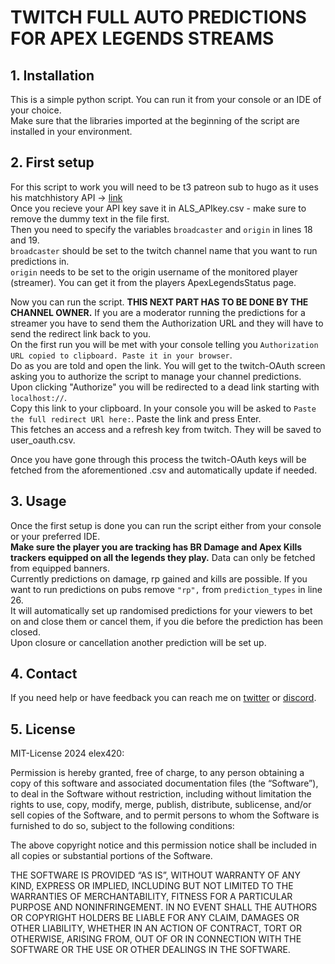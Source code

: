 # TWITCH FULL AUTO PREDICTIONS FOR APEX LEGENDS STREAMS

## 1. Installation
This is a simple python script. You can run it from your console or an IDE of your choice.  
Make sure that the libraries imported at the beginning of the script are installed in your environment.  

## 2. First setup
For this script to work you will need to be t3 patreon sub to hugo as it uses his matchhistory API -> [link](https://www.patreon.com/hugodev/posts)  
Once you recieve your API key save it in ALS_APIkey.csv - make sure to remove the dummy text in the file first.  
Then you need to specify the variables `broadcaster` and `origin` in lines 18 and 19.  
`broadcaster` should be set to the twitch channel name that you want to run predictions in.  
`origin` needs to be set to the origin username of the monitored player (streamer). You can get it from the players ApexLegendsStatus page.  

Now you can run the script. **THIS NEXT PART HAS TO BE DONE BY THE CHANNEL OWNER.** If you are a moderator running the predictions for a streamer you have to send them the Authorization URL and they will have to send the redirect link back to you.  
On the first run you will be met with your console telling you `Authorization URL copied to clipboard. Paste it in your browser`.  
Do as you are told and open the link. You will get to the twitch-OAuth screen asking you to authorize the script to manage your channel predictions. Upon clicking "Authorize" you will be redirected to a dead link starting with `localhost://`.  
Copy this link to your clipboard. In your console you will be asked to `Paste the full redirect URl here:`. Paste the link and press Enter.  
This fetches an access and a refresh key from twitch. They will be saved to user_oauth.csv.  

Once you have gone through this process the twitch-OAuth keys will be fetched from the aforementioned .csv and automatically update if needed.

## 3. Usage
Once the first setup is done you can run the script either from your console or your preferred IDE.  
**Make sure the player you are tracking has BR Damage and Apex Kills trackers equipped on all the legends they play.** Data can only be fetched from equipped banners.  
Currently predictions on damage, rp gained and kills are possible. If you want to run predictions on pubs remove `"rp",` from `prediction_types` in line 26.  
It will automatically set up randomised predictions for your viewers to bet on and close them or cancel them, if you die before the prediction has been closed.  
Upon closure or cancellation another prediction will be set up.   

## 4. Contact  
If you need help or have feedback you can reach me on [twitter](https://twitter.com/whotookelex420) or [discord](https://discordapp.com/users/elex420#4962).  

## 5. License  

MIT-License 2024 elex420:  
  
Permission is hereby granted, free of charge, to any person obtaining a copy of this software and associated documentation files (the “Software”), to deal in the Software without restriction, including without limitation the rights to use, copy, modify, merge, publish, distribute, sublicense, and/or sell copies of the Software, and to permit persons to whom the Software is furnished to do so, subject to the following conditions:

The above copyright notice and this permission notice shall be included in all copies or substantial portions of the Software.

THE SOFTWARE IS PROVIDED “AS IS”, WITHOUT WARRANTY OF ANY KIND, EXPRESS OR IMPLIED, INCLUDING BUT NOT LIMITED TO THE WARRANTIES OF MERCHANTABILITY, FITNESS FOR A PARTICULAR PURPOSE AND NONINFRINGEMENT. IN NO EVENT SHALL THE AUTHORS OR COPYRIGHT HOLDERS BE LIABLE FOR ANY CLAIM, DAMAGES OR OTHER LIABILITY, WHETHER IN AN ACTION OF CONTRACT, TORT OR OTHERWISE, ARISING FROM, OUT OF OR IN CONNECTION WITH THE SOFTWARE OR THE USE OR OTHER DEALINGS IN THE SOFTWARE.